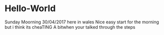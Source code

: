 # Hello-World
Sunday Moorning 30/04/2017 here in wales
Nice easy start for the morning but i think its cheaTING A bitwhen your talked through the steps
